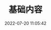 ---
pageComponent:
  name: Catalogue
  data:
    key: 01.hbm
title: 基础内容
date: 2022-07-20 11:05:42
permalink: /hbm/
sidebar: false
article: false
comment: false
editLink: false
---